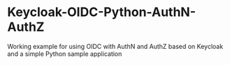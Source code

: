 # Keycloak-OIDC-Python-AuthN-AuthZ
Working example for using OIDC with AuthN and AuthZ based on Keycloak and a simple Python sample application
